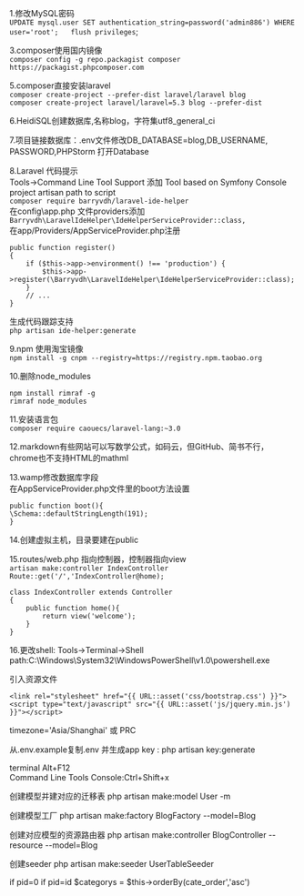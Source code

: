 1.修改MySQL密码  
`UPDATE mysql.user SET authentication_string=password('admin886') WHERE user='root';  
flush privileges`;  
 

3.composer使用国内镜像    
`composer config -g repo.packagist composer https://packagist.phpcomposer.com`    
    

5.composer直接安装laravel    
`composer create-project --prefer-dist laravel/laravel blog`    
`composer create-project laravel/laravel=5.3 blog --prefer-dist`  

6.HeidiSQL创建数据库,名称blog，字符集utf8_general_ci  

7.项目链接数据库：.env文件修改DB_DATABASE=blog,DB_USERNAME, PASSWORD,PHPStorm 打开Database  

8.Laravel 代码提示   
Tools->Command Line Tool Support 添加 Tool based on Symfony Console  project  artisan path to script   
`composer require barryvdh/laravel-ide-helper`  
在config\app.php 文件providers添加  
`Barryvdh\LaravelIdeHelper\IdeHelperServiceProvider::class,`  
在app/Providers/AppServiceProvider.php注册  
```
public function register()
{
    if ($this->app->environment() !== 'production') {
        $this->app->register(\Barryvdh\LaravelIdeHelper\IdeHelperServiceProvider::class);
    }
    // ...
}
```
生成代码跟踪支持  
`php artisan ide-helper:generate`  


9.npm 使用淘宝镜像     
`npm install -g cnpm --registry=https://registry.npm.taobao.org`    

10.删除node_modules  
```
npm install rimraf -g  
rimraf node_modules
```

11.安装语言包    
`composer require caouecs/laravel-lang:~3.0`  

12.markdown有些网站可以写数学公式，如码云，但GitHub、简书不行，chrome也不支持HTML的mathml  

13.wamp修改数据库字段  
在AppServiceProvider.php文件里的boot方法设置  
```
public function boot(){
\Schema::defaultStringLength(191);
}
```

14.创建虚拟主机，目录要建在public  

15.routes/web.php 指向控制器，控制器指向view  
`artisan make:controller IndexController`  
`Route::get('/','IndexController@home);`   
```
class IndexController extends Controller
{
    public function home(){
        return view('welcome');
    }
}
```  

16.更改shell: Tools->Terminal->Shell path:C:\Windows\System32\WindowsPowerShell\v1.0\powershell.exe


引入资源文件
```
<link rel="stylesheet" href="{{ URL::asset('css/bootstrap.css') }}">
<script type="text/javascript" src="{{ URL::asset('js/jquery.min.js') }}"></script>
```

timezone='Asia/Shanghai' 或 PRC

从.env.example复制.env 并生成app key :  php artisan key:generate

terminal  Alt+F12  
Command Line Tools Console:Ctrl+Shift+x

创建模型并建对应的迁移表 php artisan make:model User -m

创建模型工厂 php artisan make:factory BlogFactory --model=Blog

创建对应模型的资源路由器 php artisan make:controller BlogController --resource --model=Blog

创建seeder php artisan make:seeder UserTableSeeder

if pid=0    if pid=id
$categorys = $this->orderBy(cate_order','asc')
